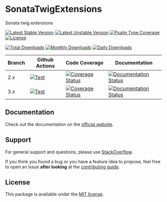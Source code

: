<!--
DO NOT EDIT THIS FILE!

It's auto-generated by sonata-project/dev-kit package.
-->

# SonataTwigExtensions

Sonata twig extensions

[![Latest Stable Version](https://poser.pugx.org/sonata-project/twig-extensions/v/stable)](https://packagist.org/packages/sonata-project/twig-extensions)
[![Latest Unstable Version](https://poser.pugx.org/sonata-project/twig-extensions/v/unstable)](https://packagist.org/packages/sonata-project/twig-extensions)
[![Psalm Type Coverage][shepherd_stable_badge]][shepherd_stable_link]
[![License](https://poser.pugx.org/sonata-project/twig-extensions/license)](https://packagist.org/packages/sonata-project/twig-extensions)

[![Total Downloads](https://poser.pugx.org/sonata-project/twig-extensions/downloads)](https://packagist.org/packages/sonata-project/twig-extensions)
[![Monthly Downloads](https://poser.pugx.org/sonata-project/twig-extensions/d/monthly)](https://packagist.org/packages/sonata-project/twig-extensions)
[![Daily Downloads](https://poser.pugx.org/sonata-project/twig-extensions/d/daily)](https://packagist.org/packages/sonata-project/twig-extensions)

Branch | Github Actions | Code Coverage | Documentation |
------ | -------------- | ------------- | ------------- |
2.x | [![Test][test_stable_badge]][test_stable_link] | [![Coverage Status][coverage_stable_badge]][coverage_stable_link] | [![Documentation Status][documentation_stable_badge]][documentation_stable_link] |
3.x | [![Test][test_unstable_badge]][test_unstable_link] | [![Coverage Status][coverage_unstable_badge]][coverage_unstable_link] | [![Documentation Status][documentation_unstable_badge]][documentation_unstable_link] |

## Documentation

Check out the documentation on the [official website](https://docs.sonata-project.org/projects/twig-extensions).

## Support

For general support and questions, please use [StackOverflow](http://stackoverflow.com/questions/tagged/sonata).

If you think you found a bug or you have a feature idea to propose, feel free to open an issue
**after looking** at the [contributing guide](CONTRIBUTING.md).

## License

This package is available under the [MIT license](LICENSE).

[test_stable_badge]: https://github.com/sonata-project/twig-extensions/workflows/Test/badge.svg?branch=2.x
[test_stable_link]: https://github.com/sonata-project/twig-extensions/actions?query=workflow:test+branch:2.x
[test_unstable_badge]: https://github.com/sonata-project/twig-extensions/workflows/Test/badge.svg?branch=3.x
[test_unstable_link]: https://github.com/sonata-project/twig-extensions/actions?query=workflow:test+branch:3.x
[coverage_stable_badge]: https://codecov.io/gh/sonata-project/twig-extensions/branch/2.x/graph/badge.svg
[coverage_stable_link]: https://codecov.io/gh/sonata-project/twig-extensions/branch/2.x
[coverage_unstable_badge]: https://codecov.io/gh/sonata-project/twig-extensions/branch/3.x/graph/badge.svg
[coverage_unstable_link]: https://codecov.io/gh/sonata-project/twig-extensions/branch/3.x
[shepherd_stable_badge]: https://shepherd.dev/github/sonata-project/twig-extensions/coverage.svg
[shepherd_stable_link]: https://shepherd.dev/github/sonata-project/twig-extensions
[documentation_stable_badge]: https://readthedocs.org/projects/sonata-project-twig-extensions/badge/?version=2.x
[documentation_stable_link]: https://docs.sonata-project.org/projects/twig-extensions/en/2.x/?badge=2.x
[documentation_unstable_badge]: https://readthedocs.org/projects/sonata-project-twig-extensions/badge/?version=3.x
[documentation_unstable_link]: https://docs.sonata-project.org/projects/twig-extensions/en/3.x/?badge=3.x
